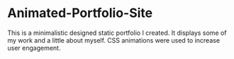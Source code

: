 # Animated-Portfolio-Site
This is a minimalistic designed static portfolio I created. It displays some of my work and a little about myself. CSS animations were used to increase user engagement.
